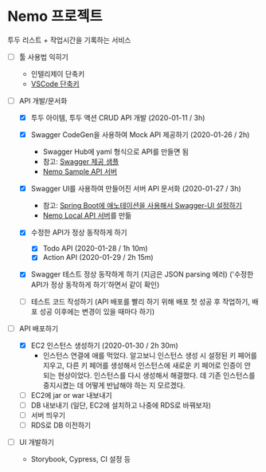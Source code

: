 # Nemo 프로젝트

투두 리스트 + 작업시간을 기록하는 서비스


- [ ] 툴 사용법 익히기
    - 인텔리제이 단축키
    - [VSCode 단축키](https://dev.to/devmount/23-lesser-known-vs-code-shortcuts-as-gif-80?fbclid=IwAR2rx-YUU4RPcb0ZDnKKHW2OsUP9WyyFUh6gTVla0cl4ZwRhTWL-1xI2H0g)
    
- [ ] API 개발/문서화
    - [x] 투두 아이템, 투두 액션 CRUD API 개발 (2020-01-11 / 3h)
    - [x] Swagger CodeGen을 사용하여 Mock API 제공하기 (2020-01-26 / 2h)
        - Swagger Hub에 yaml 형식으로 API를 만들면 됨
        - 참고: [Swagger 제공 샘플](https://app.swaggerhub.com/apis/youjung-hong/Sample/1.0.0)
        - [Nemo Sample API 서버](https://app.swaggerhub.com/apis/youjung-hong/Nemo/1.0.0)
    
    - [x] Swagger UI를 사용하여 만들어진 서버 API 문서화 (2020-01-27 / 3h)
        - 참고: [Spring Boot에 애노테이션을 사용해서 Swagger-UI 설정하기](https://www.dariawan.com/tutorials/spring/documenting-spring-boot-rest-api-springdoc-openapi-3/)
        - [Nemo Local API 서버](http://localhost:8080/swagger-ui/index.html?url=/v3/api-docs&validatorUrl=#/)를 만듦
    - [x] 수정한 API가 정상 동작하게 하기
        - [x] Todo API (2020-01-28 / 1h 10m)
        - [x] Action API (2020-01-29 / 2h 15m)
    - [x] Swagger 테스트 정상 동작하게 하기 (지금은 JSON parsing 에러) ('수정한 API가 정상 동작하게 하기'하면서 같이 확인)
    - [ ] 테스트 코드 작성하기 (API 배포를 빨리 하기 위해 배포 첫 성공 후 작업하기, 배포 성공 이후에는 변경이 있을 때마다 하기)

- [ ] API 배포하기
    - [x] EC2 인스턴스 생성하기 (2020-01-30 / 2h 30m)
        - 인스턴스 연결에 애를 먹었다. 알고보니 인스턴스 생성 시 설정된 키 페어를 지우고, 다른 키 페어를 생성해서
        인스턴스에 새로운 키 페어로 인증이 안 되는 현상이었다. 인스턴스를 다시 생성해서 해결했다. 데
        기존 인스턴스를 중지시켰는 데 어떻게 반납해야 하는 지 모르겠다.
    - [ ] EC2에 jar or war 내보내기
    - [ ] DB 내보내기 (일단, EC2에 설치하고 나중에 RDS로 바꿔보자)
    - [ ] 서버 띄우기
    - [ ] RDS로 DB 이전하기
    
- [ ] UI 개발하기
    - Storybook, Cypress, CI 설정 등
